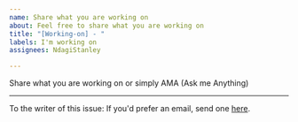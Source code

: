 ```yaml
---
name: Share what you are working on
about: Feel free to share what you are working on
title: "[Working-on] - "
labels: I'm working on
assignees: NdagiStanley

---
```


Share what you are working on or simply AMA (Ask me Anything)

---
To the writer of this issue:
If you'd prefer an email, send one [here](mailto:ndagis@gmail.com).
